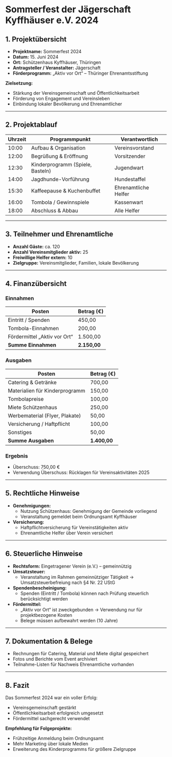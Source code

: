 # Sommerfest der Jägerschaft Kyffhäuser e.V. 2024

## 1. Projektübersicht
- **Projektname:** Sommerfest 2024  
- **Datum:** 15. Juni 2024  
- **Ort:** Schützenhaus Kyffhäuser, Thüringen  
- **Antragsteller / Veranstalter:** Jägerschaft   
- **Förderprogramm:** „Aktiv vor Ort“ – Thüringer Ehrenamtsstiftung  

**Zielsetzung:**  
- Stärkung der Vereinsgemeinschaft und Öffentlichkeitsarbeit  
- Förderung von Engagement und Vereinsleben  
- Einbindung lokaler Bevölkerung und Ehrenamtlicher

---

## 2. Projektablauf

| Uhrzeit | Programmpunkt | Verantwortlich |
|---------|---------------|----------------|
| 10:00   | Aufbau & Organisation | Vereinsvorstand |
| 12:00   | Begrüßung & Eröffnung | Vorsitzender |
| 12:30   | Kinderprogramm (Spiele, Basteln) | Jugendwart |
| 14:00   | Jagdhunde-Vorführung | Hundestaffel |
| 15:30   | Kaffeepause & Kuchenbuffet | Ehrenamtliche Helfer |
| 16:00   | Tombola / Gewinnspiele | Kassenwart |
| 18:00   | Abschluss & Abbau | Alle Helfer |

---

## 3. Teilnehmer und Ehrenamtliche
- **Anzahl Gäste:** ca. 120  
- **Anzahl Vereinsmitglieder aktiv:** 25  
- **Freiwillige Helfer extern:** 10  
- **Zielgruppe:** Vereinsmitglieder, Familien, lokale Bevölkerung  

---

## 4. Finanzübersicht

### Einnahmen
| Posten | Betrag (€) |
|--------|------------|
| Eintritt / Spenden | 450,00 |
| Tombola-Einnahmen | 200,00 |
| Fördermittel „Aktiv vor Ort“ | 1.500,00 |
| **Summe Einnahmen** | **2.150,00** |

### Ausgaben
| Posten | Betrag (€) |
|--------|------------|
| Catering & Getränke | 700,00 |
| Materialien für Kinderprogramm | 150,00 |
| Tombolapreise | 100,00 |
| Miete Schützenhaus | 250,00 |
| Werbematerial (Flyer, Plakate) | 50,00 |
| Versicherung / Haftpflicht | 100,00 |
| Sonstiges | 50,00 |
| **Summe Ausgaben** | **1.400,00** |

### Ergebnis
- Überschuss: 750,00 €  
- Verwendung Überschuss: Rücklagen für Vereinsaktivitäten 2025

---

## 5. Rechtliche Hinweise

- **Genehmigungen:**  
  - Nutzung Schützenhaus: Genehmigung der Gemeinde vorliegend  
  - Veranstaltung gemeldet beim Ordnungsamt Kyffhäuser  
- **Versicherung:**  
  - Haftpflichtversicherung für Vereinstätigkeiten aktiv  
  - Ehrenamtliche Helfer über Verein versichert  

---

## 6. Steuerliche Hinweise

- **Rechtsform:** Eingetragener Verein (e.V.) – gemeinnützig  
- **Umsatzsteuer:**  
  - Veranstaltung im Rahmen gemeinnütziger Tätigkeit → Umsatzsteuerbefreiung nach §4 Nr. 22 UStG  
- **Spendenbescheinigung:**  
  - Spenden (Eintritt / Tombola) können nach Prüfung steuerlich berücksichtigt werden  
- **Fördermittel:**  
  - „Aktiv vor Ort“ ist zweckgebunden → Verwendung nur für projektbezogene Kosten  
  - Belege müssen aufbewahrt werden (10 Jahre)

---

## 7. Dokumentation & Belege
- Rechnungen für Catering, Material und Miete digital gespeichert  
- Fotos und Berichte vom Event archiviert  
- Teilnahme-Listen für Nachweis Ehrenamtliche vorhanden

---

## 8. Fazit
Das Sommerfest 2024 war ein voller Erfolg:  

- Vereinsgemeinschaft gestärkt  
- Öffentlichkeitsarbeit erfolgreich umgesetzt  
- Fördermittel sachgerecht verwendet  

**Empfehlung für Folgeprojekte:**  

- Frühzeitige Anmeldung beim Ordnungsamt  
- Mehr Marketing über lokale Medien  
- Erweiterung des Kinderprogramms für größere Zielgruppe
